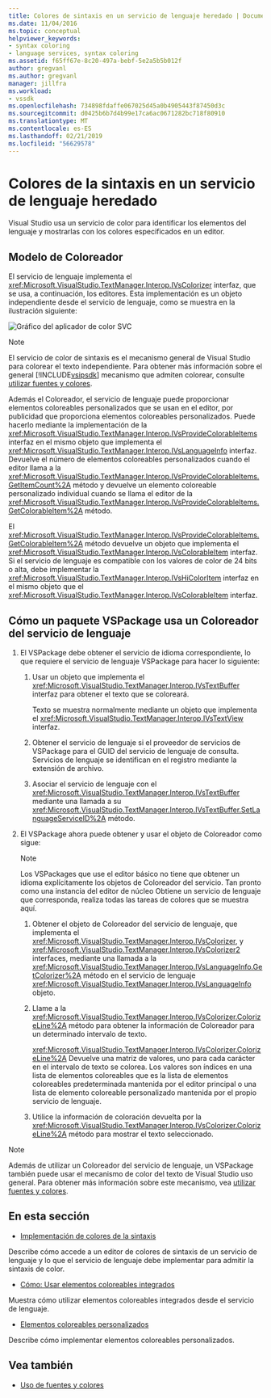 ```yaml
---
title: Colores de sintaxis en un servicio de lenguaje heredado | Documentos de Microsoft
ms.date: 11/04/2016
ms.topic: conceptual
helpviewer_keywords:
- syntax coloring
- language services, syntax coloring
ms.assetid: f65ff67e-8c20-497a-bebf-5e2a5b5b012f
author: gregvanl
ms.author: gregvanl
manager: jillfra
ms.workload:
- vssdk
ms.openlocfilehash: 734898fdaffe067025d45a0b4905443f87450d3c
ms.sourcegitcommit: d0425b6b7d4b99e17ca6ac0671282bc718f80910
ms.translationtype: MT
ms.contentlocale: es-ES
ms.lasthandoff: 02/21/2019
ms.locfileid: "56629578"
---
```

# <a name="syntax-coloring-in-a-legacy-language-service"></a>Colores de la sintaxis en un servicio de lenguaje heredado

Visual Studio usa un servicio de color para identificar los elementos del lenguaje y mostrarlas con los colores especificados en un editor.

## <a name="colorizer-model"></a>Modelo de Coloreador
 El servicio de lenguaje implementa el <xref:Microsoft.VisualStudio.TextManager.Interop.IVsColorizer> interfaz, que se usa, a continuación, los editores. Esta implementación es un objeto independiente desde el servicio de lenguaje, como se muestra en la ilustración siguiente:

 ![Gráfico del aplicador de color SVC](../../extensibility/internals/media/figlgsvccolorizer.gif)

> [!NOTE]
>  El servicio de color de sintaxis es el mecanismo general de Visual Studio para colorear el texto independiente. Para obtener más información sobre el general [!INCLUDE[vsipsdk](../../extensibility/includes/vsipsdk_md.md)] mecanismo que admiten colorear, consulte [utilizar fuentes y colores](../../extensibility/using-fonts-and-colors.md).

 Además el Coloreador, el servicio de lenguaje puede proporcionar elementos coloreables personalizados que se usan en el editor, por publicidad que proporciona elementos coloreables personalizados. Puede hacerlo mediante la implementación de la <xref:Microsoft.VisualStudio.TextManager.Interop.IVsProvideColorableItems> interfaz en el mismo objeto que implementa el <xref:Microsoft.VisualStudio.TextManager.Interop.IVsLanguageInfo> interfaz. Devuelve el número de elementos coloreables personalizados cuando el editor llama a la <xref:Microsoft.VisualStudio.TextManager.Interop.IVsProvideColorableItems.GetItemCount%2A> método y devuelve un elemento coloreable personalizado individual cuando se llama el editor de la <xref:Microsoft.VisualStudio.TextManager.Interop.IVsProvideColorableItems.GetColorableItem%2A> método.

 El <xref:Microsoft.VisualStudio.TextManager.Interop.IVsProvideColorableItems.GetColorableItem%2A> método devuelve un objeto que implementa el <xref:Microsoft.VisualStudio.TextManager.Interop.IVsColorableItem> interfaz. Si el servicio de lenguaje es compatible con los valores de color de 24 bits o alta, debe implementar la <xref:Microsoft.VisualStudio.TextManager.Interop.IVsHiColorItem> interfaz en el mismo objeto que el <xref:Microsoft.VisualStudio.TextManager.Interop.IVsColorableItem> interfaz.

## <a name="how-a-vspackage-uses-a-language-service-colorizer"></a>Cómo un paquete VSPackage usa un Coloreador del servicio de lenguaje

1.  El VSPackage debe obtener el servicio de idioma correspondiente, lo que requiere el servicio de lenguaje VSPackage para hacer lo siguiente:

    1.  Usar un objeto que implementa el <xref:Microsoft.VisualStudio.TextManager.Interop.IVsTextBuffer> interfaz para obtener el texto que se coloreará.

         Texto se muestra normalmente mediante un objeto que implementa el <xref:Microsoft.VisualStudio.TextManager.Interop.IVsTextView> interfaz.

    2.  Obtener el servicio de lenguaje si el proveedor de servicios de VSPackage para el GUID del servicio de lenguaje de consulta. Servicios de lenguaje se identifican en el registro mediante la extensión de archivo.

    3.  Asociar el servicio de lenguaje con el <xref:Microsoft.VisualStudio.TextManager.Interop.IVsTextBuffer> mediante una llamada a su <xref:Microsoft.VisualStudio.TextManager.Interop.IVsTextBuffer.SetLanguageServiceID%2A> método.

2.  El VSPackage ahora puede obtener y usar el objeto de Coloreador como sigue:

    > [!NOTE]
    > Los VSPackages que use el editor básico no tiene que obtener un idioma explícitamente los objetos de Coloreador del servicio. Tan pronto como una instancia del editor de núcleo Obtiene un servicio de lenguaje que corresponda, realiza todas las tareas de colores que se muestra aquí.

    1.  Obtener el objeto de Coloreador del servicio de lenguaje, que implementa el <xref:Microsoft.VisualStudio.TextManager.Interop.IVsColorizer>, y <xref:Microsoft.VisualStudio.TextManager.Interop.IVsColorizer2> interfaces, mediante una llamada a la <xref:Microsoft.VisualStudio.TextManager.Interop.IVsLanguageInfo.GetColorizer%2A> método en el servicio de lenguaje <xref:Microsoft.VisualStudio.TextManager.Interop.IVsLanguageInfo> objeto.

    2.  Llame a la <xref:Microsoft.VisualStudio.TextManager.Interop.IVsColorizer.ColorizeLine%2A> método para obtener la información de Coloreador para un determinado intervalo de texto.

         <xref:Microsoft.VisualStudio.TextManager.Interop.IVsColorizer.ColorizeLine%2A> Devuelve una matriz de valores, uno para cada carácter en el intervalo de texto se colorea. Los valores son índices en una lista de elementos coloreables que es la lista de elementos coloreables predeterminada mantenida por el editor principal o una lista de elemento coloreable personalizado mantenida por el propio servicio de lenguaje.

    3.  Utilice la información de coloración devuelta por la <xref:Microsoft.VisualStudio.TextManager.Interop.IVsColorizer.ColorizeLine%2A> método para mostrar el texto seleccionado.

> [!NOTE]
>  Además de utilizar un Coloreador del servicio de lenguaje, un VSPackage también puede usar el mecanismo de color del texto de Visual Studio uso general. Para obtener más información sobre este mecanismo, vea [utilizar fuentes y colores](../../extensibility/using-fonts-and-colors.md).

## <a name="in-this-section"></a>En esta sección
- [Implementación de colores de la sintaxis](../../extensibility/internals/implementing-syntax-coloring.md)

 Describe cómo accede a un editor de colores de sintaxis de un servicio de lenguaje y lo que el servicio de lenguaje debe implementar para admitir la sintaxis de color.

- [Cómo: Usar elementos coloreables integrados](../../extensibility/internals/how-to-use-built-in-colorable-items.md)

 Muestra cómo utilizar elementos coloreables integrados desde el servicio de lenguaje.

- [Elementos coloreables personalizados](../../extensibility/internals/custom-colorable-items.md)

 Describe cómo implementar elementos coloreables personalizados.

## <a name="see-also"></a>Vea también

- [Uso de fuentes y colores](../../extensibility/using-fonts-and-colors.md)